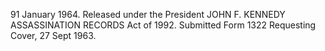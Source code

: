 91 January 1964. Released under the President JOHN F. KENNEDY ASSASSINATION RECORDS Act of 1992. Submitted Form 1322 Requesting Cover, 27 Sept 1963.